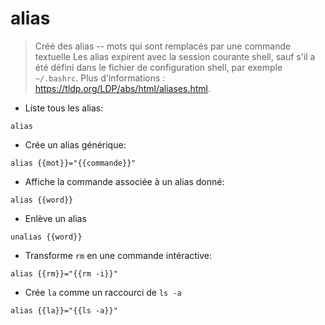 # alias

> Créé des alias -- mots qui sont remplacés par une commande textuelle
> Les alias expirent avec la session courante shell, sauf s'il a été défini dans le fichier de configuration shell, par exemple `~/.bashrc`.
> Plus d'informations : <https://tldp.org/LDP/abs/html/aliases.html>.

- Liste tous les alias:

`alias`

- Crée un alias générique:

`alias {{mot}}="{{commande}}"`

- Affiche la commande associée à un alias donné:

`alias {{word}}`

- Enlève un alias

`unalias {{word}}`

- Transforme `rm` en une commande intéractive:

`alias {{rm}}="{{rm -i}}"`

- Crée `la` comme un raccourci de `ls -a`

`alias {{la}}="{{ls -a}}"`
